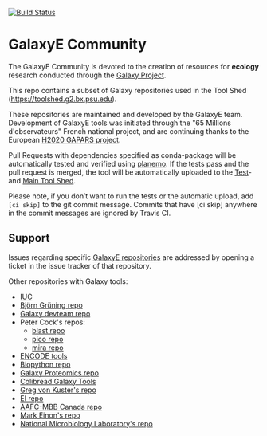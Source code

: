 [![Build Status](https://travis-ci.org/galaxyecology/tools-ecology.svg?branch=master)](https://travis-ci.org/galaxyecology/tools-ecology)

GalaxyE Community
=================

The GalaxyE Community is devoted to the creation of resources for **ecology** research conducted through the [Galaxy Project](http://galaxyproject.org/).


This repo contains a subset of Galaxy repositories used in the Tool Shed (https://toolshed.g2.bx.psu.edu).

These repositories are maintained and developed by the GalaxyE team. Development of GalaxyE tools was initiated through the "65 Millions d'observateurs" French national project, and are continuing thanks to the European [H2020 GAPARS project](http://gapars.mmos.ch/).

Pull Requests with dependencies specified as conda-package will be automatically tested and verified using [planemo](https://github.com/galaxyproject/planemo). If the tests pass and the pull request is merged, the tool will be automatically uploaded to the [Test](http://testtoolshed.g2.bx.psu.edu/)- and [Main Tool Shed](http://toolshed.g2.bx.psu.edu/).

Please note, if you don’t want to run the tests or the automatic upload, add `[ci skip]` to the git commit message.
Commits that have [ci skip] anywhere in the commit messages are ignored by Travis CI.


Support
-------

Issues regarding specific [GalaxyE repositories](https://github.com/galaxyecology/tools-ecology/issues) are addressed by opening a ticket in the issue tracker of that repository.


Other repositories with Galaxy tools:
 * [IUC](https://github.com/galaxyproject/tools-iuc)
 * [Björn Grüning repo](https://github.com/bgruening/galaxytools)
 * [Galaxy devteam repo](https://github.com/galaxyproject/tools-devteam)
 * Peter Cock's repos:
   * [blast repo](https://github.com/peterjc/galaxy_blast)
   * [pico repo](https://github.com/peterjc/pico_galaxy)
   * [mira repo](https://github.com/peterjc/galaxy_mira)
 * [ENCODE tools](https://github.com/modENCODE-DCC/Galaxy)
 * [Biopython repo](https://github.com/biopython/galaxy_packages)
 * [Galaxy Proteomics repo](https://github.com/galaxyproteomics/tools-galaxyp)
 * [Colibread Galaxy Tools](https://github.com/genouest/tools-colibread)
 * [Greg von Kuster's repo](https://github.com/gregvonkuster/galaxy-csg)
 * [EI repo](https://github.com/TGAC/earlham-galaxytools)
 * [AAFC-MBB Canada repo](https://github.com/AAFC-MBB/Galaxy/tree/master/wrappers)
 * [Mark Einon's repo](https://github.com/einon/galaxy-tools)
 * [National Microbiology Laboratory's repo](https://github.com/phac-nml/galaxy_tools)

 
